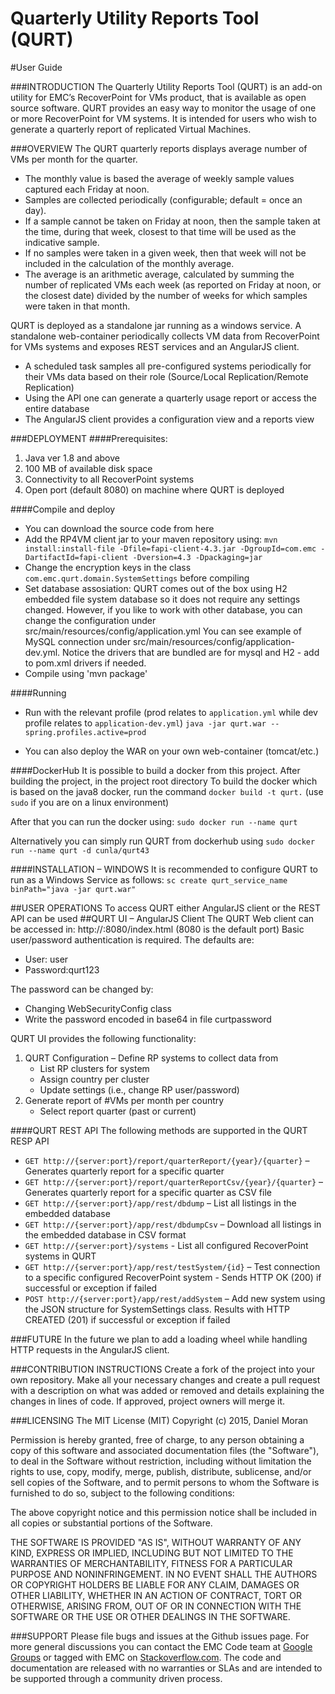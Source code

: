 
Quarterly Utility Reports Tool (QURT)
===============================
#User Guide

###INTRODUCTION
The Quarterly Utility Reports Tool (QURT) is an add-on utility for EMC’s RecoverPoint for VMs product, that is available as open source software.
QURT provides an easy way to monitor the usage of one or more RecoverPoint for VM systems. It is intended for users who wish to generate a quarterly report of replicated Virtual Machines.

###OVERVIEW
The QURT quarterly reports displays average number of VMs per month for the quarter.

* The monthly value is based the average of weekly sample values captured each Friday at noon.
 * Samples are collected periodically (configurable; default = once an day).
 * If a sample cannot be taken on Friday at noon, then the sample taken at the time, during that week, closest to that time will be used as the indicative sample.
 * If no samples were taken in a given week, then that week will not be included in the calculation of the monthly average.
 * The average is an arithmetic average, calculated by summing the number of replicated VMs each week (as reported on Friday at noon, or the closest date) divided by the number of weeks for which samples were taken in that month.



QURT is deployed as a standalone jar running as a windows service. A standalone web-container periodically collects VM data from RecoverPoint for VMs systems and exposes REST services and an AngularJS client.

 * A scheduled task samples all pre-configured systems periodically for their VMs data based on their role (Source/Local Replication/Remote Replication)
 * Using the API one can generate a quarterly usage report or access the entire database
 * The AngularJS client provides a configuration view and a reports view

###DEPLOYMENT
####Prerequisites:
 1. Java ver 1.8 and above
 2. 100 MB of available disk space
 3. Connectivity to all RecoverPoint systems
 4. Open port (default 8080) on machine where QURT is deployed

####Compile and deploy
* You can download the source code from here
* Add the RP4VM client jar to your maven repository using: `mvn install:install-file -Dfile=fapi-client-4.3.jar -DgroupId=com.emc -DartifactId=fapi-client -Dversion=4.3 -Dpackaging=jar`
* Change the encryption keys in the class `com.emc.qurt.domain.SystemSettings` before compiling
* Set database assosiation:
    QURT comes out of the box using H2 embedded file system database so it does not require any settings changed.
    However, if you like to work with other database, you can change the configuration under src/main/resources/config/application.yml
    You can see example of MySQL connection under src/main/resources/config/application-dev.yml.
    Notice the drivers that are bundled are for mysql and H2 - add to pom.xml drivers if needed.
* Compile using 'mvn package'

####Running
* Run with the relevant profile (prod relates to `application.yml` while dev profile relates to `application-dev.yml`)
`java -jar qurt.war --spring.profiles.active=prod`

* You can also deploy the WAR on your own web-container (tomcat/etc.)

####DockerHub
It is possible to build a docker from this project. After building the project, in the project root directory
To build the docker which is based on the java8 docker, run the command `docker build -t qurt.` (use `sudo` if you are on a linux environment)

After that you can run the docker using:
`sudo docker run --name qurt`

Alternatively you can simply run QURT from dockerhub using
`sudo docker run --name qurt -d cunla/qurt43`


####INSTALLATION – WINDOWS
It is recommended to configure QURT to run as a Windows Service as follows:
`sc create qurt_service_name binPath="java -jar qurt.war"`

##USER OPERATIONS
To access QURT either AngularJS client or the REST API can be used
##QURT UI – AngularJS Client
The QURT Web client can be accessed in: http://<hostname>:8080/index.html  (8080 is the default port)
Basic user/password authentication is required. The defaults are:
 - User: user
 - Password:qurt123

The password can be changed by:
 - Changing WebSecurityConfig class
 - Write the password encoded in base64 in file curtpassword

 QURT UI provides the following functionality:
 1. QURT Configuration – Define RP systems to collect data from
	 - List RP clusters for system
	 - Assign country per cluster
	 - Update settings (i.e., change RP user/password)
 2. Generate report of #VMs per month per country
     - Select report quarter (past or current)

####QURT REST API
The following methods are supported in the QURT RESP API
 - `GET http://{server:port}/report/quarterReport/{year}/{quarter}` – Generates quarterly report for a specific quarter
 - `GET http://{server:port}/report/quarterReportCsv/{year}/{quarter}` – Generates quarterly report for a specific quarter as CSV file
 - `GET http://{server:port}/app/rest/dbdump` – List all listings in the embedded database
  - `GET http://{server:port}/app/rest/dbdumpCsv` – Download all listings in the embedded database in CSV format
 - `GET http://{server:port}/systems` - List all configured RecoverPoint systems in QURT
 - `GET http://{server:port}/app/rest/testSystem/{id}` – Test connection to a specific configured RecoverPoint system - Sends HTTP OK (200) if successful or exception if failed
 - `POST http://{server:port}/app/rest/addSystem` – Add new system using the JSON structure for SystemSettings class. Results with HTTP CREATED (201) if successful or exception if failed

###FUTURE
In the future we plan to add a loading wheel while handling HTTP requests in the AngularJS client.

###CONTRIBUTION INSTRUCTIONS
Create a fork of the project into your own repository. Make all your necessary changes and create a pull request with a description on what was added or removed and details explaining the changes in lines of code. If approved, project owners will merge it.

###LICENSING
The MIT License (MIT)
Copyright (c) 2015, Daniel Moran

Permission is hereby granted, free of charge, to any person obtaining a copy of this software and associated documentation files (the "Software"), to deal in the Software without restriction, including without limitation the rights to use, copy, modify, merge, publish, distribute, sublicense, and/or sell copies of the Software, and to permit persons to whom the Software is furnished to do so, subject to the following conditions:

The above copyright notice and this permission notice shall be included in all copies or substantial portions of the Software.

THE SOFTWARE IS PROVIDED "AS IS", WITHOUT WARRANTY OF ANY KIND, EXPRESS OR IMPLIED, INCLUDING BUT NOT LIMITED TO THE WARRANTIES OF MERCHANTABILITY, FITNESS FOR A PARTICULAR PURPOSE AND NONINFRINGEMENT. IN NO EVENT SHALL THE AUTHORS OR COPYRIGHT HOLDERS BE LIABLE FOR ANY CLAIM, DAMAGES OR OTHER LIABILITY, WHETHER IN AN ACTION OF CONTRACT, TORT OR OTHERWISE, ARISING FROM, OUT OF OR IN CONNECTION WITH THE SOFTWARE OR THE USE OR OTHER DEALINGS IN THE SOFTWARE.

###SUPPORT
Please file bugs and issues at the Github issues page. For more general discussions you can contact the EMC Code team at [Google Groups](https://groups.google.com/forum/#!forum/emccode-users) or tagged with EMC on [Stackoverflow.com](https://stackoverflow.com/). The code and documentation are released with no warranties or SLAs and are intended to be supported through a community driven process.

